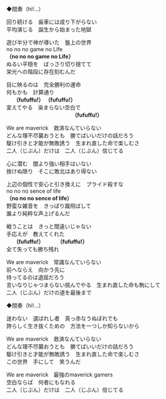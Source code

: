 ◆間奏（hi!…）

回り続ける　歯車には成り下がらない  
平均演じる　誕生から始まった地獄

遊び半分で神が導いた　盤上の世界  
no no no game no Life  
**（no no no game no Life）**  
ぬるい平穏を　ばっさり切り捨てて  
栄光への階段に存在刻むんだ

目に映るのは　完全勝利の運命  
何もかも　計算通り  
　 **（fufuffu!） （fufuffu!）**  
変えてやる　染まらない空白で  
　　　　　　　　　　　　 **（fufuffu!）**

We are maverick　救済なんていらない  
どんな理不尽襲おうとも　勝てばいいだけの話だろう  
駆け引きと才能が無敗誘う　生まれ直した命で楽しむさ  
二人（じぶん）だけは　二人（じぶん）信じてる

心に潜む　闇より強い相手はいない  
挫けぬ限り　そこに敗北はあり得ない

上辺の個性で安心と引き換えに　プライド殺すな  
no no no sence of life  
**（no no no sence of life）**  
野蛮な雑音を　きっぱり蹴飛ばして  
誰より純粋な声上げるんだ

戦うことは　きっと間違いじゃない  
手応えが　教えてくれた  
　 **（fufuffu!） 　　 （fufuffu!）**  
全て失っても勝ち残れ

We are maverick　常識なんていらない  
前へならえ　向かう先に  
待ってるのは退屈だろう  
言いなりじゃつまらない挑んでやる　生まれ直した命も駒にして  
二人（じぶん）だけの道を最後まで

◆間奏（hi!…）

迷わない　選ばれし者　真っ赤なうぬぼれでも  
誇らしく生き抜くための　方法を一つしか知らないから

We are maverick　救済なんていらない  
どんな理不尽襲おうとも　勝てばいいだけの話だろう  
駆け引きと才能が無敗誘う　生まれ直した命で楽しむさ  
この世界　手にして　笑うんだ

We are maverick　最強のmaverick gamers  
空白ならば　何者にもなれる  
二人（じぶん）だけは　二人（じぶん）信じてる
